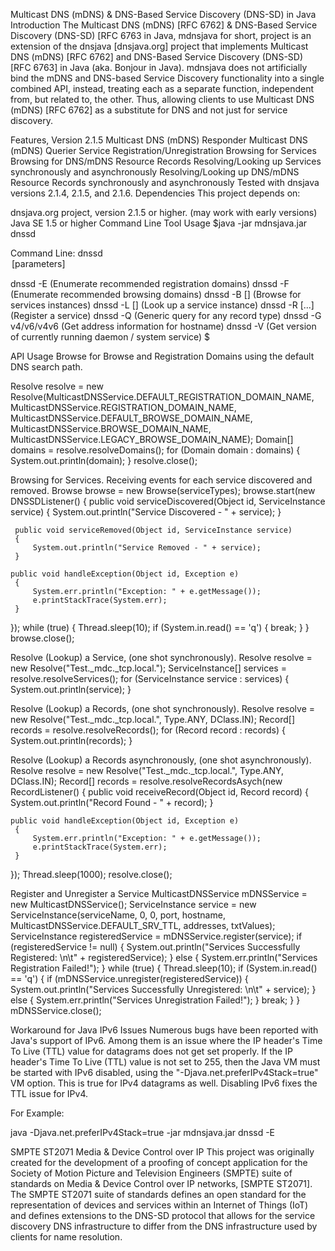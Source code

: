 Multicast DNS (mDNS) & DNS-Based Service Discovery (DNS-SD) in Java
Introduction
The Multicast DNS (mDNS) [RFC 6762] & DNS-Based Service Discovery (DNS-SD) [RFC 6763 in Java, mdnsjava for short, project is an extension of the dnsjava [dnsjava.org] project that implements Multicast DNS (mDNS) [RFC 6762] and DNS-Based Service Discovery (DNS-SD) [RFC 6763] in Java (aka. Bonjour in Java). mdnsjava does not artificially bind the mDNS and DNS-based Service Discovery functionality into a single combined API, instead, treating each as a separate function, independent from, but related to, the other. Thus, allowing clients to use Multicast DNS (mDNS) [RFC 6762] as a substitute for DNS and not just for service discovery.

Features, Version 2.1.5
Multicast DNS (mDNS) Responder
Multicast DNS (mDNS) Querier
Service Registration/Unregistration
Browsing for Services
Browsing for DNS/mDNS Resource Records
Resolving/Looking up Services synchronously and asynchronously
Resolving/Looking up DNS/mDNS Resource Records synchronously and asynchronously
Tested with dnsjava versions 2.1.4, 2.1.5, and 2.1.6.
Dependencies
This project depends on:

dnsjava.org project, version 2.1.5 or higher. (may work with early versions)
Java SE 1.5 or higher
Command Line Tool Usage
 $java -jar mdnsjava.jar dnssd
 
 Command Line:  dnssd <option> [parameters] 

 dnssd -E                         (Enumerate recommended registration domains)
 dnssd -F                             (Enumerate recommended browsing domains)
 dnssd -B        <Type> [<Domain>]             (Browse for services instances)
 dnssd -L <Name> <Type> [<Domain>]                (Look up a service instance)
 dnssd -R <Name> <Type> <Domain> <Port> <Host> [<TXT>...] (Register a service)
 dnssd -Q <FQDN> <rrtype> <rrclass>        (Generic query for any record type)
 dnssd -G v4/v6/v4v6 <Hostname>         (Get address information for hostname)
 dnssd -V           (Get version of currently running daemon / system service)
 $

API Usage
Browse for Browse and Registration Domains using the default DNS search path.

 Resolve resolve = new Resolve(MulticastDNSService.DEFAULT_REGISTRATION_DOMAIN_NAME, 
                               MulticastDNSService.REGISTRATION_DOMAIN_NAME,
                               MulticastDNSService.DEFAULT_BROWSE_DOMAIN_NAME, 
                               MulticastDNSService.BROWSE_DOMAIN_NAME, 
                               MulticastDNSService.LEGACY_BROWSE_DOMAIN_NAME);
 Domain[] domains = resolve.resolveDomains();
 for (Domain domain : domains)
 {
     System.out.println(domain);
 }
 resolve.close();
 
Browsing for Services. Receiving events for each service discovered and removed.
 Browse browse = new Browse(serviceTypes);
 browse.start(new DNSSDListener()
 {
     public void serviceDiscovered(Object id, ServiceInstance service)
     {
         System.out.println("Service Discovered - " + service);
     }
                             
     public void serviceRemoved(Object id, ServiceInstance service)
     {
         System.out.println("Service Removed - " + service);
     }
 
    public void handleException(Object id, Exception e)
     {
         System.err.println("Exception: " + e.getMessage());
         e.printStackTrace(System.err);
     }
 });
 while (true)
 {
     Thread.sleep(10);
     if (System.in.read() == 'q')
     {
         break;
     }
 }
 browse.close();
 

Resolve (Lookup) a Service, (one shot synchronously).
 Resolve resolve = new Resolve("Test._mdc._tcp.local.");
 ServiceInstance[] services = resolve.resolveServices();
 for (ServiceInstance service : services)
 {
     System.out.println(service);
 }
 
Resolve (Lookup) a Records, (one shot synchronously).
 Resolve resolve = new Resolve("Test._mdc._tcp.local.", Type.ANY, DClass.IN);
 Record[] records = resolve.resolveRecords();
 for (Record record : records)
 {
     System.out.println(records);
 }
 
Resolve (Lookup) a Records asynchronously, (one shot asynchronously).
 Resolve resolve = new Resolve("Test._mdc._tcp.local.", Type.ANY, DClass.IN);
 Record[] records = resolve.resolveRecordsAsych(new RecordListener()
 {
     public void receiveRecord(Object id, Record record)
     {
         System.out.println("Record Found - " + record);
     }
 
    public void handleException(Object id, Exception e)
     {
         System.err.println("Exception: " + e.getMessage());
         e.printStackTrace(System.err);
     }
 });
 Thread.sleep(1000);
 resolve.close();
 

Register and Unregister a Service
 MulticastDNSService mDNSService = new MulticastDNSService();
 ServiceInstance service = new ServiceInstance(serviceName, 0, 0, port, hostname, MulticastDNSService.DEFAULT_SRV_TTL, addresses, txtValues);
 ServiceInstance registeredService = mDNSService.register(service);
 if (registeredService != null)
 {
     System.out.println("Services Successfully Registered: \n\t" + registeredService);
 } else
 {
     System.err.println("Services Registration Failed!");
 }
 while (true)
 {
     Thread.sleep(10);
     if (System.in.read() == 'q')
     {
         if (mDNSService.unregister(registeredService))
         {
             System.out.println("Services Successfully Unregistered: \n\t" + service);
         } else
         {
             System.err.println("Services Unregistration Failed!");
         }
         break;
     }
 }
 mDNSService.close();
 
Workaround for Java IPv6 Issues
Numerous bugs have been reported with Java's support of IPv6. Among them is an issue where the IP header's Time To Live (TTL) value for datagrams does not get set properly. If the IP header's Time To Live (TTL) value is not set to 255, then the Java VM must be started with IPv6 disabled, using the "-Djava.net.preferIPv4Stack=true" VM option. This is true for IPv4 datagrams as well. Disabling IPv6 fixes the TTL issue for IPv4.

For Example:

 java -Djava.net.preferIPv4Stack=true -jar mdnsjava.jar dnssd -E
 
SMPTE ST2071 Media & Device Control over IP
This project was originally created for the development of a proofing of concept application for the Society of Motion Picture and Television Engineers (SMPTE) suite of standards on Media & Device Control over IP networks, [SMPTE ST2071]. The SMPTE ST2071 suite of standards defines an open standard for the representation of devices and services within an Internet of Things (IoT) and defines extensions to the DNS-SD protocol that allows for the service discovery DNS infrastructure to differ from the DNS infrastructure used by clients for name resolution.

